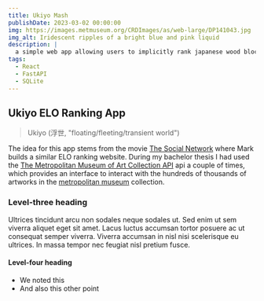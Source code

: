 ```yaml
---
title: Ukiyo Mash
publishDate: 2023-03-02 00:00:00
img: https://images.metmuseum.org/CRDImages/as/web-large/DP141043.jpg
img_alt: Iridescent ripples of a bright blue and pink liquid
description: |
  a simple web app allowing users to implicitly rank japanese wood block print artworks by ELO ranking them
tags:
  - React
  - FastAPI
  - SQLite
---
```


## Ukiyo ELO Ranking App

> Ukiyo (浮世, "floating/fleeting/transient world")

The idea for this app stems from the movie <a href="https://www.imdb.com/title/tt1285016/">The Social Network</a> where Mark builds a similar ELO ranking website. During my bachelor thesis I had used the <a href="https://metmuseum.github.io/">The Metropolitan Museum of Art Collection API</a> api a couple of times, which provides an interface to interact with the hundreds of thousands of artworks in the <a href="https://www.metmuseum.org/">metropolitan museum</a> collection.

### Level-three heading

Ultrices tincidunt arcu non sodales neque sodales ut. Sed enim ut sem viverra aliquet eget sit amet. Lacus luctus accumsan tortor posuere ac ut consequat semper viverra. Viverra accumsan in nisl nisi scelerisque eu ultrices. In massa tempor nec feugiat nisl pretium fusce.

#### Level-four heading

- We noted this
- And also this other point
